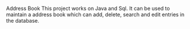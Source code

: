 Address Book
This project works on Java and Sql.
It can be used to maintain a address book which can add, delete, search and edit entries in the database.
